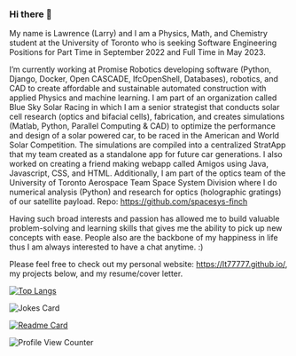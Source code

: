 ### Hi there 👋

My name is Lawrence (Larry) and I am a Physics, Math, and Chemistry student at the University of Toronto who is seeking Software Engineering Positions for Part Time in September 2022 and Full Time in May 2023.

I’m currently working at Promise Robotics developing software (Python, Django, Docker, Open CASCADE, IfcOpenShell, Databases), robotics, and CAD to create affordable and sustainable automated construction with applied Physics and machine learning. I am part of an organization called Blue Sky Solar Racing in which I am a senior strategist that conducts solar cell research (optics and bifacial cells), fabrication, and creates simulations (Matlab, Python, Parallel Computing & CAD) to optimize the performance and design of a solar powered car, to be raced in the American and World Solar Competition. The simulations are compiled into a centralized StratApp that my team created as a standalone app for future car generations. I also worked on creating a friend making webapp called Amigos using Java, Javascript, CSS, and HTML. Additionally, I am part of the optics team of the University of Toronto Aerospace Team Space System Division where I do numerical analysis (Python) and research for optics (holographic gratings) of our satellite payload. Repo: https://github.com/spacesys-finch 

Having such broad interests and passion has allowed me to build valuable problem-solving and learning skills that gives me the ability to pick up new concepts with ease. People also are the backbone of my happiness in life thus I am always interested to have a chat anytime. :)

Please feel free to check out my personal website: https://lt77777.github.io/, my projects below, and my resume/cover letter. 

<!-- ### :fire: My Stats : -->

<!-- [![GitHub Streak](http://github-readme-streak-stats.herokuapp.com?user=Lt77777&theme=dark&background=000000)](https://git.io/streak-stats) -->

[![Top Langs](https://github-readme-stats.vercel.app/api/top-langs/?username=Lt77777&count_private=true&theme=dark&langs_count=10&layout=compact)](https://github.com/anuraghazra/github-readme-stats) 

![Jokes Card](https://readme-jokes.vercel.app/api) 


[![Readme Card](https://github-readme-stats.vercel.app/api/pin/?username=Lt77777&repo=Resume-Cover-Letter&theme=dark)](https://github.com/lt77777/Resume-Cover-Letter) 

<!-- Total time coded since Jun 21 2022 : <a href="https://wakatime.com/@746042ff-978a-4839-aff8-0e93dd03d191"><img src="https://wakatime.com/badge/user/746042ff-978a-4839-aff8-0e93dd03d191.svg" alt="Total time coded since Jun 21 2022" /></a> -->

<!-- ![Lawrence's Public GitHub stats](https://github-readme-stats.vercel.app/api?username=Lt77777&show_icons=true&theme=dark&count_private=true) -->

<!-- [![Readme Card](https://github-readme-stats.vercel.app/api/pin/?username=Lt77777&repo=Lt77777.github.io&theme=dark)](https://github.com/lt77777/Lt77777.github.io) -->


![Profile View Counter](https://komarev.com/ghpvc/?username=Lt77777)
